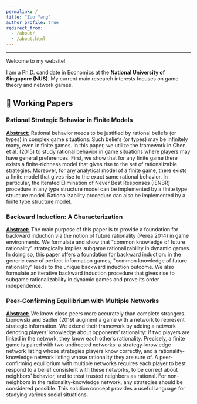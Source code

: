 ```yaml
---
permalink: /
title: "Zuo Yang"
author_profile: true
redirect_from: 
  - /about/
  - /about.html
---
```



---
Welcome to my website!
<br>

I am a Ph.D. candidate in Economics at the **National University of Singapore (NUS)**. My current main research interests focuses on game theory and network games.

## 📑 Working Papers


### **Rational Strategic Behavior in Finite Models** 
**<u>Abstract:</u>** Rational behavior needs to be justified by rational beliefs (or types) in complex game situations. Such beliefs (or types) may be infinitely many, even in finite games. In this paper, we utilize the framework in Chen et al. (2015) to study rational behavior in game situations where players may have general preferences. First, we show that for any finite game there exists a finite-richness model that gives rise to the set of rationalizable strategies. Moreover, for any analytical model of a finite game, there exists a finite model that gives rise to the exact same rational behavior. In particular, the Iterated Elimination of Never Best Responses (IENBR) procedure in any type structure model can be implemented by a finite type structure model. Rationalizability procedure can also be implemented by a finite type structure model.
<br>

### **Backward Induction: A Characterization**  
**<u>Abstract:</u>** The main purpose of this paper is to provide a foundation for backward induction via the notion of future rationality (Perea 2014) in game environments. We formulate and show that "common knowledge of future rationality" strategically implies subgame rationalizability in dynamic games. In doing so, this paper offers a foundation for backward induction: in the generic case of perfect-information games, "common knowledge of future rationality" leads to the unique backward induction outcome. We also formulate an iterative backward induction procedure that gives rise to subgame rationalizability in dynamic games and prove its order independence.
<br>

### **Peer-Confirming Equilibrium with Multiple Networks**  
**<u>Abstract:</u>** We know close peers more accurately than complete strangers. Lipnowski and Sadler (2019) augment a game with a network to represent strategic information. We extend their framework by adding a network denoting  players’ knowledge about opponents’ rationality: if two players are linked in the network, they know each other’s rationality. Precisely, a finite game is paired with two undirected networks: a strategy-knowledge network listing whose strategies players know correctly, and a rationality-knowledge network listing whose rationality they are sure of.  A peer-confirming equilibrium with multiple networks requires each player to best respond to a belief consistent with these networks, to be correct about neighbors’ behavior, and to treat trusted neighbors as rational. For non-neighbors in the rationality-knowledge network, any strategies should be considered possible. This solution concept provides a useful language for studying various social situations.




